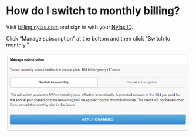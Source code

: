 # How do I switch to monthly billing?

Visit [billing.nylas.com](http://billing.nylas.com) and sign in with your [Nylas ID](/hc/en-us/articles/220974588-How-is-a-Nylas-ID-different-from-my-email-address-).

Click “Manage subscription” at the bottom and then click “Switch to monthly.”

![](./208359568-Screen_Shot_2016-06-15_at_1.51.15_PM.png)


